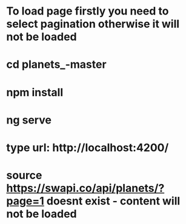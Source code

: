 # To load page firstly you need to select pagination otherwise it will not be loaded

# cd planets_-master
# npm install
# ng serve
# type url: http://localhost:4200/
# source https://swapi.co/api/planets/?page=1 doesnt exist - content will not be loaded
